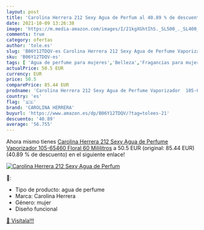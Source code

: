 ```yaml
---
layout: post
title: 'Carolina Herrera 212 Sexy Agua de Perfum al 40.89 % de descuento'
date: 2021-10-09 13:26:38
image: 'https://m.media-amazon.com/images/I/21kgXGhtIhS._SL500_._SL400_.jpg'
comments: true
category: ofertas
author: 'tole.es'
slug: 'B06Y12TDQV-es Carolina Herrera 212 Sexy Agua de Perfume Vaporizador...'
sku: 'B06Y12TDQV-es'
tags: [ 'Agua de perfume para mujeres','Belleza','Fragancias para mujeres','Perfumes y fragancias','agua','carolina herrera','de','perfume', ]
actualPrice: 50.5 EUR
currency: EUR
price: 50.5
comparePrice: 85.44 EUR
prodname: 'Carolina Herrera 212 Sexy Agua de Perfume Vaporizador  105-65460   Floral  60 Mililitros'
country: 'es'
flag: '🇪🇸'
brand: 'CAROLINA HERRERA'
buyurl: 'https://www.amazon.es/dp/B06Y12TDQV/?tag=tolees-21'
descuento: '40.89'
average: '56.755'
---
```


Ahora mismo tienes [Carolina Herrera 212 Sexy Agua de Perfume Vaporizador  105-65460   Floral  60 Mililitros](https://www.amazon.es/dp/B06Y12TDQV/?tag=tolees-21) a 50.5 EUR (original: 85.44 EUR) (40.89 %  de descuento) en el siguiente enlace!

[![Carolina Herrera 212 Sexy Agua de Perfum](https://m.media-amazon.com/images/I/21kgXGhtIhS._SL500_._SL400_.jpg)](https://www.amazon.es/dp/B06Y12TDQV/?tag=tolees-21)

🔎:

- Tipo de producto: agua de perfume
- Marca: Carolina Herrera
- Género: mujer
- Diseño funcional

[🛒 Visítala!!!](https://www.amazon.es/dp/B06Y12TDQV/?tag=tolees-21)
